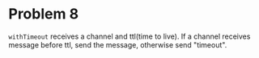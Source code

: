 # Problem 8

`withTimeout` receives a channel and ttl(time to live). If a channel receives message before ttl, send the message,
otherwise send "timeout".

